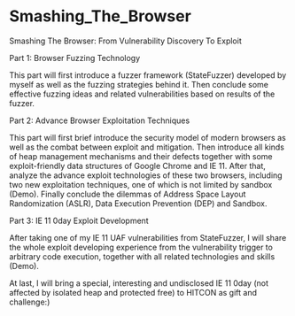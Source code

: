 Smashing_The_Browser
====================

Smashing The Browser: From Vulnerability Discovery To Exploit

Part 1: Browser Fuzzing Technology

This part will first introduce a fuzzer framework (StateFuzzer) developed by myself as well as the fuzzing strategies behind it.
Then conclude some effective fuzzing ideas and related vulnerabilities based on results of the fuzzer.

Part 2: Advance Browser Exploitation Techniques

This part will first brief introduce the security model of modern browsers as well as the combat between exploit and mitigation.
Then introduce all kinds of heap management mechanisms and their defects together with some exploit-friendly data structures of Google Chrome and IE 11.
After that, analyze the advance exploit technologies of these two browsers, including two new exploitation techniques, one of which is not limited by sandbox (Demo).
Finally conclude the dilemmas of Address Space Layout Randomization (ASLR), Data Execution Prevention (DEP) and Sandbox.

Part 3: IE 11 0day Exploit Development

After taking one of my IE 11 UAF vulnerabilities from StateFuzzer, I will share the whole exploit developing experience from the vulnerability trigger to arbitrary code execution, together with all related technologies and skills (Demo).

At last, I will bring a special, interesting and undisclosed IE 11 0day (not affected by isolated heap and protected free) to HITCON as gift and challenge:)
